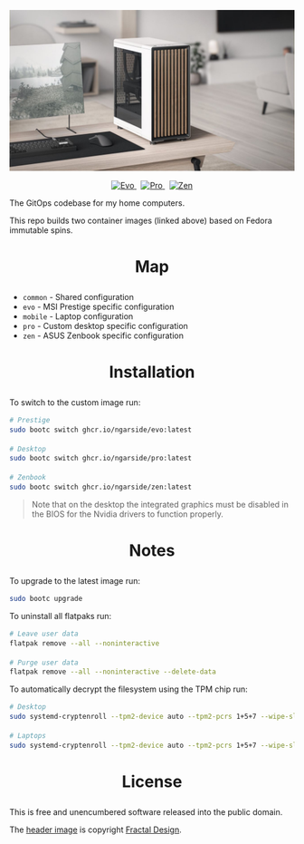 <!-- This is free and unencumbered software released into the public domain -->

![Fractal Design North](media/north.jpg)

<p align=center>
	<a href="https://github.com/ngarside/client/pkgs/container/evo">
		<img alt="Evo" src="https://img.shields.io/badge/evo-prestige-red?style=for-the-badge">
	</a>
	&nbsp;
	<a href="https://github.com/ngarside/client/pkgs/container/pro">
		<img alt="Pro" src="https://img.shields.io/badge/pro-desktop-brightgreen?style=for-the-badge">
	</a>
	&nbsp;
	<a href="https://github.com/ngarside/client/pkgs/container/zen">
		<img alt="Zen" src="https://img.shields.io/badge/zen-zenbook-blue?style=for-the-badge">
	</a>
</p>

The GitOps codebase for my home computers.

This repo builds two container images (linked above) based on Fedora immutable spins.

# <p align=center>Map

- `common` - Shared configuration
- `evo` - MSI Prestige specific configuration
- `mobile` - Laptop configuration
- `pro` - Custom desktop specific configuration
- `zen` - ASUS Zenbook specific configuration

# <p align=center>Installation

To switch to the custom image run:

```sh
# Prestige
sudo bootc switch ghcr.io/ngarside/evo:latest

# Desktop
sudo bootc switch ghcr.io/ngarside/pro:latest

# Zenbook
sudo bootc switch ghcr.io/ngarside/zen:latest
```

> Note that on the desktop the integrated graphics must be disabled in the BIOS for the Nvidia
> drivers to function properly.

# <p align=center>Notes

To upgrade to the latest image run:

```sh
sudo bootc upgrade
```

To uninstall all flatpaks run:

```sh
# Leave user data
flatpak remove --all --noninteractive

# Purge user data
flatpak remove --all --noninteractive --delete-data
```

To automatically decrypt the filesystem using the TPM chip run:

```sh
# Desktop
sudo systemd-cryptenroll --tpm2-device auto --tpm2-pcrs 1+5+7 --wipe-slot tpm2 /dev/nvme1n1p3

# Laptops
sudo systemd-cryptenroll --tpm2-device auto --tpm2-pcrs 1+5+7 --wipe-slot tpm2 /dev/nvme0n1p3
```

# <p align=center>License

This is free and unencumbered software released into the public domain.

The [header image](media/north.jpg) is copyright [Fractal Design](https://www.fractal-design.com).
